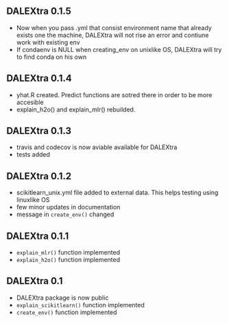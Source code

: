 DALEXtra 0.1.5
----------------------------------------------------------------
* Now when you pass .yml that consist environment name that already exists one the machine, DALEXtra will not rise an error and contiune work with existing env
* If condaenv is NULL when creating_env on unixlike OS, DALEXtra will try to find conda on his own 

DALEXtra 0.1.4
----------------------------------------------------------------
* yhat.R created. Predict functions are sotred there in order to be more accesible
* explain_h2o() and explain_mlr() rebuilded. 

DALEXtra 0.1.3
----------------------------------------------------------------
* travis and codecov is now aviable available for DALEXtra
* tests added

DALEXtra 0.1.2
----------------------------------------------------------------
* scikitlearn_unix.yml file added to external data. This helps testing using linuxlike OS
* few minor updates in documentation
* message in `create_env()` changed

DALEXtra 0.1.1
----------------------------------------------------------------
* `explain_mlr()` function implemented
* `explain_h2o()` function implemented

DALEXtra 0.1
----------------------------------------------------------------
* DALEXtra package is now public
* `explain_scikitlearn()` function implemented
* `create_env()` function implemented

